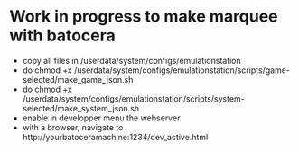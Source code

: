 # Work in progress to make marquee with batocera

- copy all files in /userdata/system/configs/emulationstation 
- do chmod +x /userdata/system/configs/emulationstation/scripts/game-selected/make_game_json.sh
- do chmod +x /userdata/system/configs/emulationstation/scripts/system-selected/make_system_json.sh
- enable in developper menu the webserver
- with a browser, navigate to http://yourbatoceramachine:1234/dev_active.html